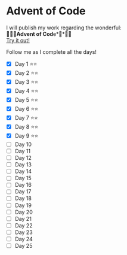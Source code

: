# Advent of Code

I will publish my work regarding the wonderful:  
🎄🎅🏼**Advent of Cod**e*🎄*🎅🏼  
[Try it out!](https://adventofcode.com/)


Follow me as I complete all the days!
- [x] Day 1 ⭐️⭐️
- [x] Day 2 ⭐️⭐️
- [x] Day 3 ⭐️⭐️
- [x] Day 4 ⭐️⭐️
- [x] Day 5 ⭐️⭐️
- [x] Day 6 ⭐️⭐️
- [x] Day 7 ⭐️⭐️
- [x] Day 8 ⭐️⭐️
- [x] Day 9 ⭐️⭐️
- [ ] Day 10
- [ ] Day 11
- [ ] Day 12
- [ ] Day 13
- [ ] Day 14
- [ ] Day 15
- [ ] Day 16
- [ ] Day 17
- [ ] Day 18
- [ ] Day 19
- [ ] Day 20
- [ ] Day 21
- [ ] Day 22
- [ ] Day 23
- [ ] Day 24
- [ ] Day 25
